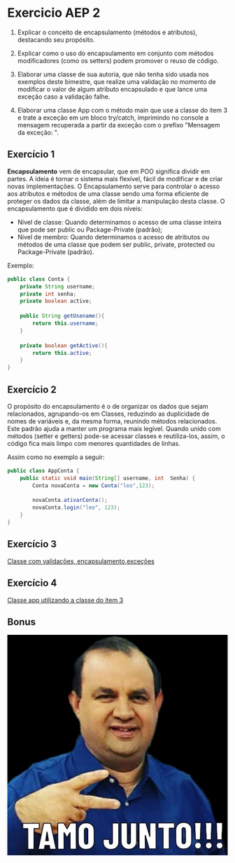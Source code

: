 # Exercicio AEP 2

1. Explicar o conceito de encapsulamento (métodos e atributos), destacando seu propósito.
2. Explicar como o uso do encapsulamento em conjunto com métodos modificadores (como os setters) podem promover o reuso de código.

3. Elaborar uma classe de sua autoria, que não tenha sido usada nos exemplos deste bimestre, que realize uma validação no momento de modificar o valor de algum atributo encapsulado e que lance uma exceção caso a validação falhe.

4. Elaborar uma classe App com o método main que use a classe do item 3 e trate a exceção em um bloco try/catch, imprimindo no console a mensagem recuperada a partir da exceção com o prefixo "Mensagem da exceção: ".

## Exercício 1

**Encapsulamento** vem de encapsular, que em POO significa dividir em partes. A ideia é tornar o sistema mais flexível, fácil de modificar e de criar novas implementações. O Encapsulamento serve para controlar o acesso aos atributos e métodos de uma classe sendo uma forma eficiente de proteger os dados da classe, além de limitar a manipulação desta classe. O encapsulamento que é dividido em dois níveis:

- Nível de classe: Quando determinamos o acesso de uma classe inteira que pode ser public ou Package-Private (padrão);
- Nível de membro: Quando determinamos o acesso de atributos ou métodos de uma classe que podem ser public, private, protected ou Package-Private (padrão).

Exemplo:

```java
public class Conta {
	private String username;
	private int senha;
	private boolean active;

	public String getUsename(){
		return this.username;
	}

	private boolean getActive(){
		return this.active;
	}
}
```

## Exercício 2

O propósito do encapsulamento é o de organizar os dados que sejam relacionados, agrupando-os em Classes, reduzindo as duplicidade de nomes de variáveis e, da mesma forma, reunindo métodos relacionados. Este padrão ajuda a manter um programa mais legível. Quando unido com métodos (setter e getters) pode-se acessar classes e reutiliza-los, assim, o código fica mais limpo com menores quantidades de linhas.

Assim como no exemplo a seguir:

```java
public class AppConta {
	public static void main(String[] username, int  Senha) {
		Conta novaConta = new Conta("leo",123);

		novaConta.ativarConta();
		novaConta.login("leo", 123);
	}	
}
```

## Exercício 3

[Classe com validações, encapsulamento,exceções](https://github.com/leoyoshii/3sadsis2020/blob/master/src/main/java/segundaaep/Conta.java)

## Exercício 4

[Classe app utilizando a classe do item 3](https://github.com/leoyoshii/3sadsis2020/blob/master/src/main/java/segundaaep/AppConta.java)

## Bonus

![tamojunto](https://github.com/leoyoshii/3sadsis2020/blob/master/public/tamojunto.jpeg?raw=true)

